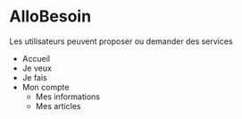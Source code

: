 # AlloBesoin
Les utilisateurs peuvent proposer ou demander des services
- Accueil
- Je veux
- Je fais
- Mon compte
    - Mes informations
    - Mes articles